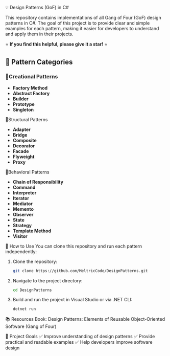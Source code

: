 💡 Design Patterns (GoF) in C#

This repository contains implementations of all Gang of Four (GoF) design patterns in C#. The goal of this project is to provide clear and simple examples for each pattern, making it easier for developers to understand and apply them in their projects.

⭐ **If you find this helpful, please give it a star!** ⭐

## 📐 Pattern Categories

### 📌Creational Patterns
- **Factory Method**
- **Abstract Factory**
- **Builder**
- **Prototype**
- **Singleton**

📌Structural Patterns
- **Adapter**
- **Bridge**
- **Composite**
- **Decorator**
- **Facade**
- **Flyweight**
- **Proxy**

📌Behavioral Patterns
- **Chain of Responsibility**
- **Command**
- **Interpreter**
- **Iterator**
- **Mediator**
- **Memento**
- **Observer**
- **State**
- **Strategy**
- **Template Method**
- **Visitor**

🚀 How to Use
You can clone this repository and run each pattern independently:
1. Clone the repository: 
   ```bash
   git clone https://github.com/MeltricCode/DesignPatterns.git
   ```
2. Navigate to the project directory:
   ```bash
   cd DesignPatterns
   ```
3. Build and run the project in Visual Studio or via .NET CLI:
   ```bash
   dotnet run
   ```


📚 Resources
Book: Design Patterns: Elements of Reusable Object-Oriented Software (Gang of Four)


🎯 Project Goals
✅ Improve understanding of design patterns
✅ Provide practical and readable examples
✅ Help developers improve software design
